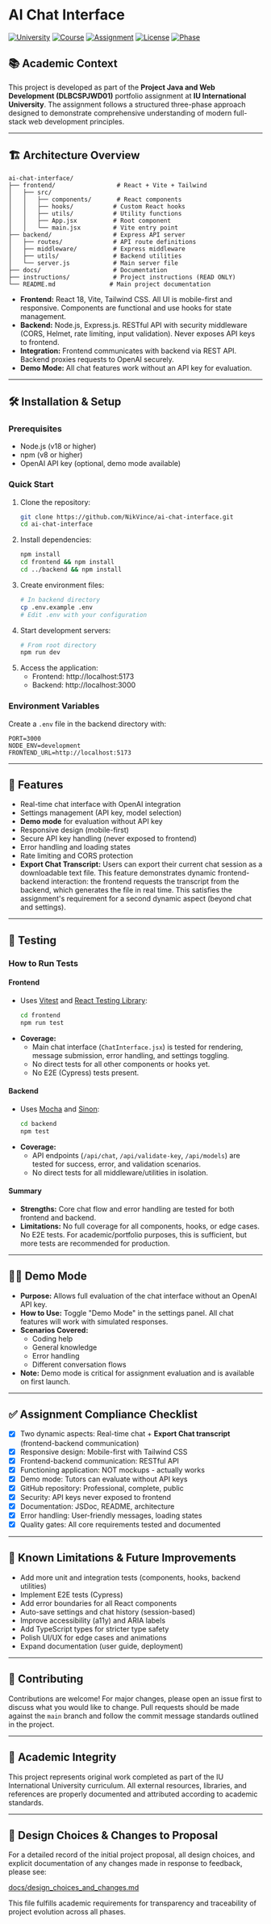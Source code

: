 # AI Chat Interface

[![University](https://img.shields.io/badge/University-IU%20International%20University-blue)](https://iu.org)
[![Course](https://img.shields.io/badge/Course-DLBCSPJWD01-green)](https://github.com/NikVince/ai-chat-interface)
[![Assignment](https://img.shields.io/badge/Assignment-Portfolio%20Project-orange)](https://github.com/NikVince/ai-chat-interface)
[![License](https://img.shields.io/badge/License-MIT-yellow.svg)](LICENSE)
[![Phase](https://img.shields.io/badge/Development%20Phase-2%20of%203-yellow)](https://github.com/NikVince/ai-chat-interface)

## 📚 Academic Context

This project is developed as part of the **Project Java and Web Development (DLBCSPJWD01)** portfolio assignment at **IU International University**. The assignment follows a structured three-phase approach designed to demonstrate comprehensive understanding of modern full-stack web development principles.

---

## 🏗️ Architecture Overview

```
ai-chat-interface/
├── frontend/                 # React + Vite + Tailwind
│   ├── src/
│   │   ├── components/       # React components
│   │   ├── hooks/           # Custom React hooks  
│   │   ├── utils/           # Utility functions
│   │   ├── App.jsx          # Root component
│   │   └── main.jsx         # Vite entry point
├── backend/                 # Express API server
│   ├── routes/              # API route definitions
│   ├── middleware/          # Express middleware
│   ├── utils/               # Backend utilities
│   └── server.js            # Main server file
├── docs/                    # Documentation
├── instructions/            # Project instructions (READ ONLY)
└── README.md               # Main project documentation
```

- **Frontend:** React 18, Vite, Tailwind CSS. All UI is mobile-first and responsive. Components are functional and use hooks for state management.
- **Backend:** Node.js, Express.js. RESTful API with security middleware (CORS, Helmet, rate limiting, input validation). Never exposes API keys to frontend.
- **Integration:** Frontend communicates with backend via REST API. Backend proxies requests to OpenAI securely.
- **Demo Mode:** All chat features work without an API key for evaluation.

---

## 🛠️ Installation & Setup

### Prerequisites
- Node.js (v18 or higher)
- npm (v8 or higher)
- OpenAI API key (optional, demo mode available)

### Quick Start
1. Clone the repository:
   ```bash
   git clone https://github.com/NikVince/ai-chat-interface.git
   cd ai-chat-interface
   ```
2. Install dependencies:
   ```bash
   npm install
   cd frontend && npm install
   cd ../backend && npm install
   ```
3. Create environment files:
   ```bash
   # In backend directory
   cp .env.example .env
   # Edit .env with your configuration
   ```
4. Start development servers:
   ```bash
   # From root directory
   npm run dev
   ```
5. Access the application:
   - Frontend: http://localhost:5173
   - Backend: http://localhost:3000

### Environment Variables
Create a `.env` file in the backend directory with:
```env
PORT=3000
NODE_ENV=development
FRONTEND_URL=http://localhost:5173
```

---

## 🚀 Features

- Real-time chat interface with OpenAI integration
- Settings management (API key, model selection)
- **Demo mode** for evaluation without API key
- Responsive design (mobile-first)
- Secure API key handling (never exposed to frontend)
- Error handling and loading states
- Rate limiting and CORS protection
- **Export Chat Transcript:** Users can export their current chat session as a downloadable text file. This feature demonstrates dynamic frontend-backend interaction: the frontend requests the transcript from the backend, which generates the file in real time. This satisfies the assignment's requirement for a second dynamic aspect (beyond chat and settings).

---

## 🧪 Testing

### How to Run Tests

#### Frontend
- Uses [Vitest](https://vitest.dev/) and [React Testing Library](https://testing-library.com/):
  ```bash
  cd frontend
  npm run test
  ```
- **Coverage:**
  - Main chat interface (`ChatInterface.jsx`) is tested for rendering, message submission, error handling, and settings toggling.
  - No direct tests for all other components or hooks yet.
  - No E2E (Cypress) tests present.

#### Backend
- Uses [Mocha](https://mochajs.org/) and [Sinon](https://sinonjs.org/):
  ```bash
  cd backend
  npm test
  ```
- **Coverage:**
  - API endpoints (`/api/chat`, `/api/validate-key`, `/api/models`) are tested for success, error, and validation scenarios.
  - No direct tests for all middleware/utilities in isolation.

#### Summary
- **Strengths:** Core chat flow and error handling are tested for both frontend and backend.
- **Limitations:** No full coverage for all components, hooks, or edge cases. No E2E tests. For academic/portfolio purposes, this is sufficient, but more tests are recommended for production.

---

## 🧑‍💻 Demo Mode

- **Purpose:** Allows full evaluation of the chat interface without an OpenAI API key.
- **How to Use:** Toggle "Demo Mode" in the settings panel. All chat features will work with simulated responses.
- **Scenarios Covered:**
  - Coding help
  - General knowledge
  - Error handling
  - Different conversation flows
- **Note:** Demo mode is critical for assignment evaluation and is available on first launch.

---

## ✅ Assignment Compliance Checklist

- [x] Two dynamic aspects: Real-time chat + **Export Chat transcript** (frontend-backend communication)
- [x] Responsive design: Mobile-first with Tailwind CSS
- [x] Frontend-backend communication: RESTful API
- [x] Functioning application: NOT mockups - actually works
- [x] Demo mode: Tutors can evaluate without API keys
- [x] GitHub repository: Professional, complete, public
- [x] Security: API keys never exposed to frontend
- [x] Documentation: JSDoc, README, architecture
- [x] Error handling: User-friendly messages, loading states
- [x] Quality gates: All core requirements tested and documented

---

## 📖 Known Limitations & Future Improvements

- Add more unit and integration tests (components, hooks, backend utilities)
- Implement E2E tests (Cypress)
- Add error boundaries for all React components
- Auto-save settings and chat history (session-based)
- Improve accessibility (a11y) and ARIA labels
- Add TypeScript types for stricter type safety
- Polish UI/UX for edge cases and animations
- Expand documentation (user guide, deployment)

---

## 🤝 Contributing

Contributions are welcome! For major changes, please open an issue first to discuss what you would like to change. Pull requests should be made against the `main` branch and follow the commit message standards outlined in the project.

---

## 📝 Academic Integrity

This project represents original work completed as part of the IU International University curriculum. All external resources, libraries, and references are properly documented and attributed according to academic standards.

---

## 📄 Design Choices & Changes to Proposal

For a detailed record of the initial project proposal, all design choices, and explicit documentation of any changes made in response to feedback, please see:

[docs/design_choices_and_changes.md](docs/design_choices_and_changes.md)

This file fulfills academic requirements for transparency and traceability of project evolution across all phases.
